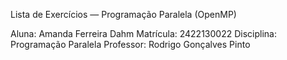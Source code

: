 Lista de Exercícios — Programação Paralela (OpenMP)

Aluna: Amanda Ferreira Dahm
Matrícula: 2422130022
Disciplina: Programação Paralela
Professor: Rodrigo Gonçalves Pinto
